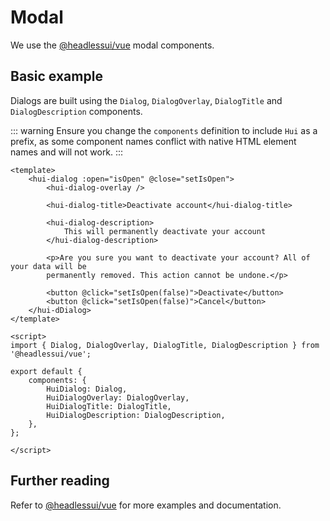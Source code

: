 # Modal
We use the [@headlessui/vue](https://headlessui.dev/vue/modal) modal components.

## Basic example
Dialogs are built using the `Dialog`, `DialogOverlay`, `DialogTitle` and `DialogDescription` components.

::: warning
Ensure you change the `components` definition to include `Hui` as a prefix, as some component names conflict with native HTML element names and will not work.
:::

```vue
<template>
    <hui-dialog :open="isOpen" @close="setIsOpen">
        <hui-dialog-overlay />

        <hui-dialog-title>Deactivate account</hui-dialog-title>
        
        <hui-dialog-description>
            This will permanently deactivate your account
        </hui-dialog-description>

        <p>Are you sure you want to deactivate your account? All of your data will be
        permanently removed. This action cannot be undone.</p>

        <button @click="setIsOpen(false)">Deactivate</button>
        <button @click="setIsOpen(false)">Cancel</button>
    </hui-dDialog>
</template>

<script>
import { Dialog, DialogOverlay, DialogTitle, DialogDescription } from '@headlessui/vue';

export default {
    components: {
        HuiDialog: Dialog,
        HuiDialogOverlay: DialogOverlay,
        HuiDialogTitle: DialogTitle,
        HuiDialogDescription: DialogDescription,
    },
};

</script>
```

## Further reading
Refer to [@headlessui/vue](https://headlessui.dev/vue/modal) for more examples and documentation.
